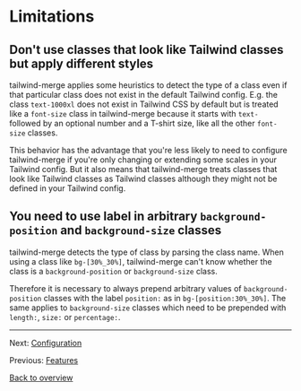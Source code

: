 # Limitations

## Don't use classes that look like Tailwind classes but apply different styles

tailwind-merge applies some heuristics to detect the type of a class even if that particular class does not exist in the default Tailwind config. E.g. the class `text-1000xl` does not exist in Tailwind CSS by default but is treated like a `font-size` class in tailwind-merge because it starts with `text-` followed by an optional number and a T-shirt size, like all the other `font-size` classes.

This behavior has the advantage that you're less likely to need to configure tailwind-merge if you're only changing or extending some scales in your Tailwind config. But it also means that tailwind-merge treats classes that look like Tailwind classes as Tailwind classes although they might not be defined in your Tailwind config.

## You need to use label in arbitrary `background-position` and `background-size` classes

tailwind-merge detects the type of class by parsing the class name. When using a class like `bg-[30%_30%]`, tailwind-merge can't know whether the class is a `background-position` or `background-size` class.

Therefore it is necessary to always prepend arbitrary values of `background-position` classes with the label `position:` as in `bg-[position:30%_30%]`. The same applies to `background-size` classes which need to be prepended with `length:`, `size:` or `percentage:`.

---

Next: [Configuration](./configuration.md)

Previous: [Features](./features.md)

[Back to overview](./README.md)
